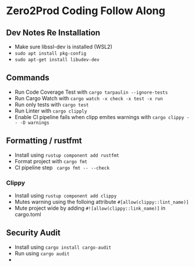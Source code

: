 # Zero2Prod Coding Follow Along

## Dev Notes Re Installation
- Make sure libssl-dev is installed (WSL2)
-  `sudo apt install pkg-config`
-  `sudo apt-get install libudev-dev`

## Commands

- Run Code Coverage Test with `cargo tarpaulin --ignore-tests`
- Run Cargo Watch with `cargo watch -x check -x test -x run`
- Run only tests with `cargo test`
- Run Linter with `cargo clipply`
- Enable CI pipeline fails when clipp emites warnings with `cargo clippy -- -D warnings`


## Formatting / rustfmt
- Install using `rustup component add rustfmt`
- Format project with `cargo fmt`
- CI pipeline step ` cargo fmt -- --check`

### Clippy

- Install using `rustup component add clippy`
- Mutes warning using the folloing attribute `#[allow(clippy::lint_name)]`
- Mute project wide by adding `#![allow(clippy::link_name)]` in cargo.toml


## Security Audit
- Install using `cargo install cargo-audit`
- Run using `cargo audit`
- 